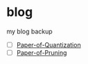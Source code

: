 # blog
my blog backup

- [ ] [Paper-of-Quantization](source/_posts/paper-of-quantization.md)
- [ ] [Paper-of-Pruning](source/_posts/paper-of-pruning.md)
